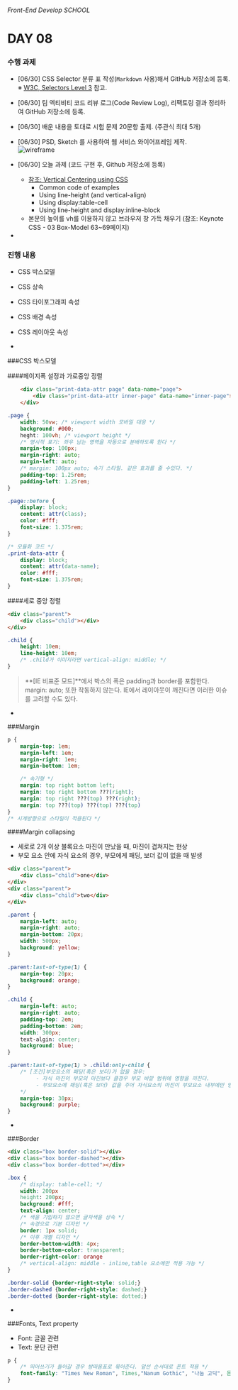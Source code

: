 ###### Front-End Develop SCHOOL

# DAY 08

### 수행 과제

- [06/30] CSS Selector 분류 표 작성(`Markdown` 사용)해서 GitHub 저장소에 등록. ※ [W3C, Selectors Level 3](https://www.w3.org/TR/selectors/#selectors) 참고.
- [06/30] 팀 엑티비티 코드 리뷰 로그(Code Review Log), 리팩토링 결과 정리하여 GitHub 저장소에 등록.
- [06/30] 배운 내용을 토대로 시험 문제 20문항 출제. (주관식 최대 5개)
- [06/30] PSD, Sketch 를 사용하여 웹 서비스 와이어프레임 제작.<br>
  ![wireframe](../Assets/wireframe.png)
- [06/30] 오늘 과제 (코드 구현 후, Github 저장소에 등록)
	- [참조: Vertical Centering using CSS](http://www.student.oulu.fi/~laurirai/www/css/middle/)
		- Common code of examples
		- Using line-height (and vertical-align)
		- Using display:table-cell
		- Using line-height and display:inline-block
	- 본문의 높이를 vh를 이용하지 않고 브라우저 창 가득 채우기 (참조: Keynote CSS - 03 Box-Model 63~69페이지)


-

### 진행 내용

- CSS 박스모델
- CSS 상속
- CSS 타이포그래피 속성
- CSS 배경 속성
- CSS 레이아웃 속성

-

###CSS 박스모델

####페이지폭 설정과 가로중앙 정렬
```html
	<div class="print-data-attr page" data-name="page">
		<div class="print-data-attr inner-page" data-name="inner-page"></div>
	</div>
```
```css
.page {
	width: 50vw; /* viewport width 모바일 대응 */
	background: #000;
	heght: 100vh; /* viewport height */
	/* 명시적 표기: 좌우 남는 영역을 자동으로 분배하도록 한다 */
	margin-top: 100px;
	margin-right: auto;
	margin-left: auto;
	/* margin: 100px auto; 속기 스타일. 같은 효과를 줄 수있다. */
	padding-top: 1.25rem;
	padding-left: 1.25rem;
}

.page::before {
	display: block;
	content: attr(class);
	color: #fff;
	font-size: 1.375rem;
}

/* 모듈화 코드 */
.print-data-attr {
	display: block;
	content: attr(data-name);
	color: #fff;
	font-size: 1.375rem;
}
```

####세로 중앙 정렬
```html
<div class="parent">
	<div class="child"></div>
</div>
```
```css
.child {
	height: 10em;
	line-height: 10em;
	/* .child가 이미지라면 vertical-align: middle; */
}
```

> **[IE 비표준 모드]**에서 박스의 폭은 padding과 border를 포함한다. margin: auto; 또한 작동하지 않는다. IE에서 레이아웃이 깨진다면 이러한 이슈를 고려할 수도 있다. 

-

###Margin


```css
p {
	margin-top: 1em;
	margin-left: 1em;
	margin-right: 1em;
	margin-bottom: 1em;

	/* 속기형 */
	margin: top right bottom left;
	margin: top right bottom ???(right);
	margin: top right ???(top) ???(right);
	margin: top ???(top) ???(top) ???(top)
}
/* 시계방향으로 스타일이 적용된다 */
```

####Margin collapsing
 - 세로로 2개 이상 블록요소 마진이 만났을 때, 마진이 겹쳐지는 현상
 - 부모 요소 안에 자식 요소의 경우, 부모에게 패딩, 보더 값이 없을 때 발생

```html
<div class="parent">
	<div class="child">one</div>
</div>
<div class="parent">
	<div class="child">two</div>
</div>
```
```css
.parent {
	margin-left: auto;
	margin-right: auto;
	margin-bottom: 20px;
	width: 500px;
	background: yellow;
}

.parent:last-of-type(1) {
	margin-top: 20px;
	background: orange;
}

.child {
	margin-left: auto;
	margin-right: auto;
	padding-top: 2em;
	padding-bottom: 2em;
	width: 300px;
	text-algin: center;
	background: blue;
}

.parent:last-of-type(1) > .child:only-child {
	/* [조건]부모요소의 패딩(혹은 보더)가 없을 경우:
		 - 자식 마진이 부모의 마진보다 클경우 부모 바깥 범위에 영향을 끼친다.
		 - 부모요소에 패딩(혹은 보더) 값을 주어 자식요소의 마진이 부모요소 내부에만 영향을 주도록 한다
	*/ 
	margin-top: 30px;
	background: purple;
}
```

-

###Border

```html
<div class="box border-solid"></div>
<div class="box border-dashed"></div>
<div class="box border-dotted"></div>
```
```css
.box {
	/* display: table-cell; */
	width: 200px
	height: 200px;
	background: #fff;
	text-align: center;
	/* 색을 기입하지 않으면 글자색을 상속 */
	/* 속경으로 기본 디자인 */
	border: 1px solid;
	/* 이후 개별 디자인 */
	border-bottom-width: 4px;
	border-bottom-color: transparent;
	border-right-color: orange
	/* vertical-align: middle - inline,table 요소에만 적용 가능 */
}

.border-solid {border-right-style: solid;}
.border-dashed {border-right-style: dashed;}
.border-dotted {border-right-style: dotted;}
```

-

###Fonts, Text property

 - Font: 글꼴 관련
 - Text: 문단 관련

```css
p {
	/* 띄어쓰기가 들어갈 경우 쌍따옴표로 묶어준다. 앞선 순서대로 폰트 적용 */
	font-family: "Times New Roman", Times,"Nanum Gothic", "나눔 고딕", 돋움, Dotum, san-serif}
}
```
